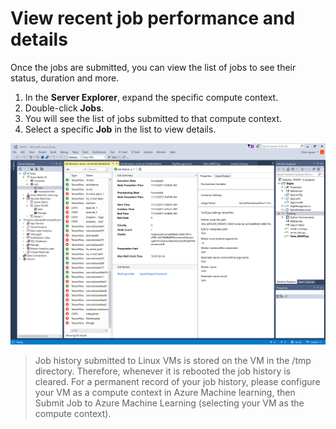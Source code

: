 ---
---
# View recent job performance and details

Once the jobs are submitted, you can view the list of jobs to see their status, duration and more.

1. In the **Server Explorer**, expand the specific compute context.
2. Double-click **Jobs**.
3. You will see the list of jobs submitted to that compute context.
4. Select a specific **Job** in the list to view details.

![monitor jobs](media/job-details/monitor-jobs.png)

> Job history submitted to Linux VMs is stored on the VM in the /tmp directory. Therefore, whenever it is rebooted the job history is cleared. For a permanent record of your job history, please configure your VM as a compute context in Azure Machine learning, then Submit Job to Azure Machine Learning (selecting your VM as the compute context).